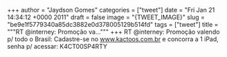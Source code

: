
+++
author = "Jaydson Gomes"
categories = ["tweet"]
date = "Fri Jan 21 14:34:12 +0000 2011"
draft = false
image = "{TWEET_IMAGE}"
slug = "be9e1f5779340a85dc3882e0d378005129b514fd"
tags = ["tweet"]
title = """RT @interney: Promoção va..."""
+++
RT @interney: Promoção valendo p/ todo o Brasil: Cadastre-se no www.kactoos.com.br e concorra a 1 iPad, senha p/ acessar: K4CT00SP4RTY

